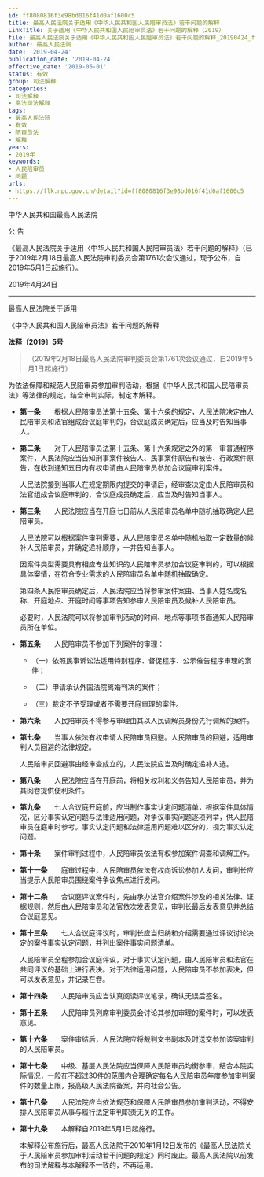 ```yaml
---
id: ff8080816f3e98bd016f41d0af1600c5
title: 最高人民法院关于适用《中华人民共和国人民陪审员法》若干问题的解释
LinkTitle: 关于适用《中华人民共和国人民陪审员法》若干问题的解释（2019）
file: 最高人民法院关于适用《中华人民共和国人民陪审员法》若干问题的解释_20190424_ff8080816f3e98bd016f41d0af1600c5.docx
author: 最高人民法院
date: '2019-04-24'
publication_date: '2019-04-24'
effective_date: '2019-05-01'
status: 有效
group: 司法解释
categories:
- 司法解释
- 高法司法解释
tags:
- 最高人民法院
- 有效
- 陪审员法
- 解释
years:
- 2019年
keywords:
- 人民陪审员
- 问题
urls:
- https://flk.npc.gov.cn/detail?id=ff8080816f3e98bd016f41d0af1600c5
---
```


中华人民共和国最高人民法院

公 告

《最高人民法院关于适用〈中华人民共和国人民陪审员法〉若干问题的解释》（已于2019年2月18日最高人民法院审判委员会第1761次会议通过，现予公布，自2019年5月1日起施行）。

2019年4月24日

---

最高人民法院关于适用

《中华人民共和国人民陪审员法》若干问题的解释

**法释〔2019〕5号**

> （2019年2月18日最高人民法院审判委员会第1761次会议通过，自2019年5月1日起施行）

为依法保障和规范人民陪审员参加审判活动，根据《中华人民共和国人民陪审员法》等法律的规定，结合审判实际，制定本解释。

- **第一条**　　根据人民陪审员法第十五条、第十六条的规定，人民法院决定由人民陪审员和法官组成合议庭审判的，合议庭成员确定后，应当及时告知当事人。

- **第二条**　　对于人民陪审员法第十五条、第十六条规定之外的第一审普通程序案件，人民法院应当告知刑事案件被告人、民事案件原告和被告、行政案件原告，在收到通知五日内有权申请由人民陪审员参加合议庭审判案件。

  人民法院接到当事人在规定期限内提交的申请后，经审查决定由人民陪审员和法官组成合议庭审判的，合议庭成员确定后，应当及时告知当事人。

- **第三条**　　人民法院应当在开庭七日前从人民陪审员名单中随机抽取确定人民陪审员。

  人民法院可以根据案件审判需要，从人民陪审员名单中随机抽取一定数量的候补人民陪审员，并确定递补顺序，一并告知当事人。

  因案件类型需要具有相应专业知识的人民陪审员参加合议庭审判的，可以根据具体案情，在符合专业需求的人民陪审员名单中随机抽取确定。

  第四条人民陪审员确定后，人民法院应当将参审案件案由、当事人姓名或名称、开庭地点、开庭时间等事项告知参审人民陪审员及候补人民陪审员。

  必要时，人民法院可以将参加审判活动的时间、地点等事项书面通知人民陪审员所在单位。

- **第五条**　　人民陪审员不参加下列案件的审理：

  - （一）依照民事诉讼法适用特别程序、督促程序、公示催告程序审理的案件；

  - （二）申请承认外国法院离婚判决的案件；

  - （三）裁定不予受理或者不需要开庭审理的案件。

- **第六条**　　人民陪审员不得参与审理由其以人民调解员身份先行调解的案件。

- **第七条**　　当事人依法有权申请人民陪审员回避。人民陪审员的回避，适用审判人员回避的法律规定。

  人民陪审员回避事由经审查成立的，人民法院应当及时确定递补人选。

- **第八条**　　人民法院应当在开庭前，将相关权利和义务告知人民陪审员，并为其阅卷提供便利条件。

- **第九条**　　七人合议庭开庭前，应当制作事实认定问题清单，根据案件具体情况，区分事实认定问题与法律适用问题，对争议事实问题逐项列举，供人民陪审员在庭审时参考。事实认定问题和法律适用问题难以区分的，视为事实认定问题。

- **第十条**　　案件审判过程中，人民陪审员依法有权参加案件调查和调解工作。

- **第十一条**　　庭审过程中，人民陪审员依法有权向诉讼参加人发问，审判长应当提示人民陪审员围绕案件争议焦点进行发问。

- **第十二条**　　合议庭评议案件时，先由承办法官介绍案件涉及的相关法律、证据规则，然后由人民陪审员和法官依次发表意见，审判长最后发表意见并总结合议庭意见。

- **第十三条**　　七人合议庭评议时，审判长应当归纳和介绍需要通过评议讨论决定的案件事实认定问题，并列出案件事实问题清单。

  人民陪审员全程参加合议庭评议，对于事实认定问题，由人民陪审员和法官在共同评议的基础上进行表决。对于法律适用问题，人民陪审员不参加表决，但可以发表意见，并记录在卷。

- **第十四条**　　人民陪审员应当认真阅读评议笔录，确认无误后签名。

- **第十五条**　　人民陪审员列席审判委员会讨论其参加审理的案件时，可以发表意见。

- **第十六条**　　案件审结后，人民法院应将裁判文书副本及时送交参加该案审判的人民陪审员。

- **第十七条**　　中级、基层人民法院应当保障人民陪审员均衡参审，结合本院实际情况，一般在不超过30件的范围内合理确定每名人民陪审员年度参加审判案件的数量上限，报高级人民法院备案，并向社会公告。

- **第十八条**　　人民法院应当依法规范和保障人民陪审员参加审判活动，不得安排人民陪审员从事与履行法定审判职责无关的工作。

- **第十九条**　　本解释自2019年5月1日起施行。

  本解释公布施行后，最高人民法院于2010年1月12日发布的《最高人民法院关于人民陪审员参加审判活动若干问题的规定》同时废止。最高人民法院以前发布的司法解释与本解释不一致的，不再适用。
